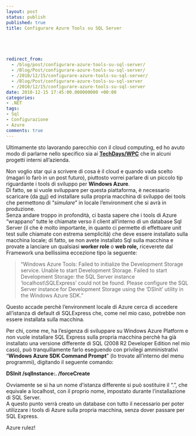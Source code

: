 ```yaml
---
layout: post
status: publish
published: true
title: Configurare Azure Tools su SQL Server





redirect_from: 
  - /blog/post/configurare-azure-tools-su-sql-server/
  - /Blog/Post/configurare-azure-tools-su-sql-server/
  - /2010/12/15/configurare-azure-tools-su-sql-server/
  - /Blog/Post/configurare-azure-tools-su-sql-server
  - /2010/12/15/configurare-azure-tools-su-sql-server
date: 2010-12-15 17:45:00.000000000 +00:00
categories:
- .NET
tags:
- Sql
- Configurazione
- Azure
comments: true
---
```

<p>Ultimamente sto lavorando parecchio con il cloud computing, ed ho avuto modo di parlarne nello specifico sia ai <strong><a title="TechDays and Azure" href="http://tostring.it/blog/post/23-24-25-novembre-techdayswpc/" target="_blank">TechDays/WPC</a></strong> che in alcuni progetti interni all’azienda. </p>  <p>Non voglio star qui a scrivere di cosa è il cloud e quando vada scelto (magari lo farò in un post futuro), piuttosto vorrei parlare di un piccolo tip riguardante i tools di sviluppo per <strong>Windows Azure</strong>.     <br />Di fatto, se si vuole sviluppare per questa piattaforma, è necessario scaricare (da <a title="Windows Azure tools" href="http://www.microsoft.com/windowsazure/" rel="nofollow" target="_blank">qui</a>) ed installare sulla propria macchina di sviluppo dei tools che permettono di “<em>simulare</em>” in locale l’environment che si avrà in produzione.     <br />Senza andare troppo in profondità, ci basta sapere che i tools di Azure “wrappano” tutte le chiamate verso il client all’interno di un database Sql Server (il che è molto importante, in quanto ci permette di effettuare unit test sulle chiamate con estrema semplicità) che deve essere installato sulla macchina locale; di fatto, se non avete installato Sql sulla macchina e provate a lanciare un qualsiasi <b>worker role</b> o <b>web role,</b> riceverete dal Framework una bellissima eccezione tipo la seguente:</p>  <blockquote>   <p>“Windows Azure Tools: Failed to initialize the Development Storage service. Unable to start Development Storage. Failed to start Development Storage: the SQL Server instance ‘localhost\SQLExpress’ could not be found. Please configure the SQL Server instance for Development Storage using the ‘DSInit’ utility in the Windows Azure SDK.”</p> </blockquote>  <p>Questo accade perchè l’environment locale di Azure cerca di accedere all’istanza di default di SQLExpress che, come nel mio caso, potrebbe non essere installata sulla macchina.</p>  <p>Per chi, come me, ha l’esigenza di sviluppare su Windows Azure Platform e non vuole installare SQL Express sulla propria macchina perchè ha già installato una versione differente di SQL (2008 R2 Developer Edition nel mio caso), può tranquillamente farlo eseguendo con privilegi amministrativi “<strong>Windows Azure SDK Command Prompt</strong>” (lo trovate all’interno del menu programmi), digitando il seguente comando:</p>  <p><strong>DSInit /sqlInstance:. /forceCreate</strong></p>  <p>Ovviamente se si ha un nome d’istanza differente si può sostituire il “.”, che equivale a localhost, con il proprio nome, impostato durante l’installazione di SQL Server.    <br />A questo punto verrà creato un database con tutto il necessario per poter utilizzare i tools di Azure sulla propria macchina, senza dover passare per SQL Express.</p>  <p>Azure rulez!</p>
